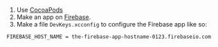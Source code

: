 1. Use [CocoaPods](http://cocoapods.org/)
2. Make an app on [Firebase](https://www.firebase.com).
3. Make a file `DevKeys.xcconfig` to configure the Firebase app like so:

```
FIREBASE_HOST_NAME = the-firebase-app-hostname-0123.firebaseio.com
```